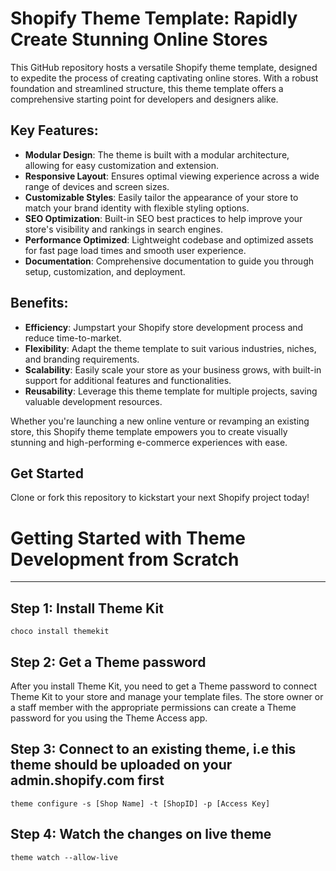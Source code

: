 # Shopify Theme Template: Rapidly Create Stunning Online Stores

This GitHub repository hosts a versatile Shopify theme template, designed to expedite the process of creating captivating online stores. With a robust foundation and streamlined structure, this theme template offers a comprehensive starting point for developers and designers alike.

## Key Features:
- **Modular Design**: The theme is built with a modular architecture, allowing for easy customization and extension.
- **Responsive Layout**: Ensures optimal viewing experience across a wide range of devices and screen sizes.
- **Customizable Styles**: Easily tailor the appearance of your store to match your brand identity with flexible styling options.
- **SEO Optimization**: Built-in SEO best practices to help improve your store's visibility and rankings in search engines.
- **Performance Optimized**: Lightweight codebase and optimized assets for fast page load times and smooth user experience.
- **Documentation**: Comprehensive documentation to guide you through setup, customization, and deployment.

## Benefits:
- **Efficiency**: Jumpstart your Shopify store development process and reduce time-to-market.
- **Flexibility**: Adapt the theme template to suit various industries, niches, and branding requirements.
- **Scalability**: Easily scale your store as your business grows, with built-in support for additional features and functionalities.
- **Reusability**: Leverage this theme template for multiple projects, saving valuable development resources.

Whether you're launching a new online venture or revamping an existing store, this Shopify theme template empowers you to create visually stunning and high-performing e-commerce experiences with ease.

## Get Started
Clone or fork this repository to kickstart your next Shopify project today!

# Getting Started with Theme Development from Scratch

---

## Step 1: Install Theme Kit
`choco install themekit`

## Step 2: Get a Theme password
After you install Theme Kit, you need to get a Theme password to connect Theme Kit to your store and manage your template files.
The store owner or a staff member with the appropriate permissions can create a Theme password for you using the Theme Access app.

## Step 3: Connect to an existing theme, i.e this theme should be uploaded on your admin.shopify.com first
`theme configure -s [Shop Name] -t [ShopID] -p [Access Key]`

## Step 4: Watch the changes on live theme
`theme watch --allow-live`
